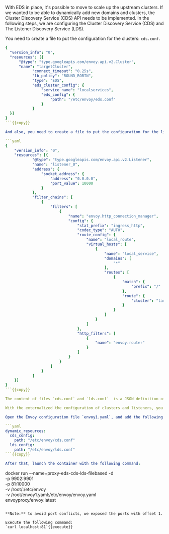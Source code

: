 With EDS in place, it's possible to move to scale up the upstream clusters. If we wanted to be able to dynamically add new domains and clusters, the Cluster Discovery Service (CDS) API needs to be implemented. In the following steps, we are configuring the Cluster Discovery Service (CDS) and The Listener Discovery Service (LDS).

You need to create a file to put the configuration for the clusters: `cds.conf`.

```yaml
{
  "version_info": "0",
  "resources": [{
      "@type": "type.googleapis.com/envoy.api.v2.Cluster",
      "name": "targetCluster",
			"connect_timeout": "0.25s",
			"lb_policy": "ROUND_ROBIN",
			"type": "EDS",
			"eds_cluster_config": {
				"service_name": "localservices",
				"eds_config": {
					"path": "/etc/envoy/eds.conf"
				}
			}
  }]
}
```{{copy}}

And also, you need to create a file to put the configuration for the listeners: `lds.conf`.

```yaml
{
    "version_info": "0",
    "resources": [{
            "@type": "type.googleapis.com/envoy.api.v2.Listener",
            "name": "listener_0",
            "address": {
                "socket_address": {
                    "address": "0.0.0.0",
                    "port_value": 10000
                }
            },
            "filter_chains": [
                {
                    "filters": [
                        {
                            "name": "envoy.http_connection_manager",
                            "config": {
                                "stat_prefix": "ingress_http",
                                "codec_type": "AUTO",
                                "route_config": {
                                    "name": "local_route",
                                    "virtual_hosts": [
                                        {
                                            "name": "local_service",
                                            "domains": [
                                                "*"
                                            ],
                                            "routes": [
                                                {
                                                    "match": {
                                                        "prefix": "/"
                                                    },
                                                    "route": {
                                                        "cluster": "targetCluster"
                                                    }
                                                }
                                            ]
                                        }
                                    ]
                                },
                                "http_filters": [
                                    {
                                        "name": "envoy.router"
                                    }
                                ]
                            }
                        }
                    ]
                }
            ]
    }]
}
```{{copy}}

The content of files `cds.conf` and `lds.conf`  is a JSON definition of with the same information defined within our static configuration.

With the externalized the configuration of clusters and listeners, you need to modify your Envoy's configuration to make reference to these files. This can be accomplish changing all the `static_resources` for `dynamic_resources`.

Open the Envoy configuration file `envoy1.yaml`, and add the following configuration:

```yaml
dynamic_resources:
  cds_config:
    path: "/etc/envoy/cds.conf"
  lds_config:
    path: "/etc/envoy/lds.conf"
```{{copy}}

After that, launch the container with the following command:

```
docker run --name=proxy-eds-cds-lds-filebased -d \
    -p 9902:9901 \
    -p 81:10000 \
    -v /root/:/etc/envoy \
    -v /root/envoy1.yaml:/etc/envoy/envoy.yaml \
    envoyproxy/envoy:latest
```{{execute}}

**Note:** to avoid port conflicts, we exposed the ports with offset 1.

Execute the following command:
`curl localhost:81`{{execute}}

